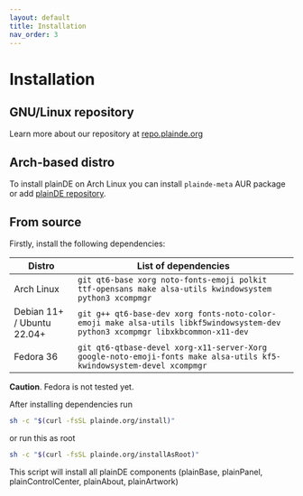 ```yaml
---
layout: default
title: Installation
nav_order: 3
---
```



# Installation

## GNU/Linux repository

Learn more about our repository at [repo.plainde.org](https://repo.plainde.org)

## Arch-based distro

To install plainDE on Arch Linux you can install `plainde-meta` AUR package or add [plainDE repository](https://repo.plainde.org).

## From source

Firstly, install the following dependencies:

| Distro | List of dependencies |
|---|---|
| Arch Linux | `git qt6-base xorg noto-fonts-emoji polkit ttf-opensans make alsa-utils kwindowsystem python3 xcompmgr`|
| Debian 11+ / Ubuntu 22.04+ | `git g++ qt6-base-dev xorg fonts-noto-color-emoji make alsa-utils libkf5windowsystem-dev python3 xcompmgr libxkbcommon-x11-dev` |
| Fedora 36 | `git qt6-qtbase-devel xorg-x11-server-Xorg google-noto-emoji-fonts make alsa-utils kf5-kwindowsystem-devel xcompmgr` |

**Caution**. Fedora is not tested yet.

After installing dependencies run

~~~sh
sh -c "$(curl -fsSL plainde.org/install)"
~~~

or run this as root

~~~sh
sh -c "$(curl -fsSL plainde.org/installAsRoot)"
~~~

This script will install all plainDE components (plainBase, plainPanel, plainControlCenter, plainAbout, plainArtwork)
